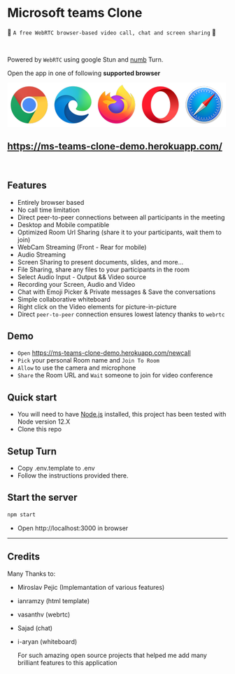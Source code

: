 # Microsoft teams Clone

🚀 `A free WebRTC browser-based video call, chat and screen sharing` 🚀

<br>

[//]: https://img.shields.io/badge/<LABEL>-<MESSAGE>-<COLOR>

Powered by `WebRTC` using google Stun and [numb](http://numb.viagenie.ca/) Turn.

Open the app in one of following **supported browser**

[//]: #![webrtc](www/images/webrtc.png)

[![Foo](www/images/browsers.png)](https://ms-teams-clone-demo.herokuapp.com/)

## https://ms-teams-clone-demo.herokuapp.com/

<br>

## Features
-   Entirely browser based
-   No call time limitation
-   Direct peer-to-peer connections between all participants in the meeting
-   Desktop and Mobile compatible
-   Optimized Room Url Sharing (share it to your participants, wait them to join)
-   WebCam Streaming (Front - Rear for mobile)
-   Audio Streaming
-   Screen Sharing to present documents, slides, and more...
-   File Sharing, share any files to your participants in the room
-   Select Audio Input - Output && Video source
-   Recording your Screen, Audio and Video
-   Chat with Emoji Picker & Private messages & Save the conversations
-   Simple collaborative whiteboard
-   Right click on the Video elements for picture-in-picture
-   Direct `peer-to-peer` connection ensures lowest latency thanks to `webrtc`

## Demo

-   `Open` https://ms-teams-clone-demo.herokuapp.com/newcall
-   `Pick` your personal Room name and `Join To Room`
-   `Allow` to use the camera and microphone
-   `Share` the Room URL and `Wait` someone to join for video conference

## Quick start

-   You will need to have [Node.js](https://nodejs.org/en/blog/release/v12.22.1/) installed, this project has been tested with Node version 12.X
-   Clone this repo

## Setup Turn

-   Copy .env.template to .env
-   Follow the instructions provided there.

## Start the server

```js
npm start
```

-   Open http://localhost:3000 in browser

---

## Credits

Many Thanks to:

-   Miroslav Pejic (Implemantation of various features)
-   ianramzy (html template)
-   vasanthv (webrtc)
-   Sajad (chat)
-   i-aryan (whiteboard)

    For such amazing open source projects that helped me add many brilliant features to this application
